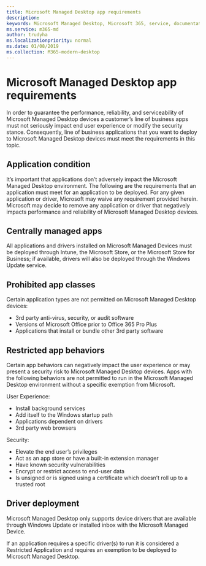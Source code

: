 ```yaml
---
title: Microsoft Managed Desktop app requirements 
description:  
keywords: Microsoft Managed Desktop, Microsoft 365, service, documentation
ms.service: m365-md
author: trudyha
ms.localizationpriority: normal
ms.date: 01/08/2019
ms.collection: M365-modern-desktop
---
```


# Microsoft Managed Desktop app requirements

<!--This topic is the target for aka.ms/app-req. This is aka link is used from EA agreeement for MMD. do not delete.-->

<!--Application addendum -->
 
In order to guarantee the performance, reliability, and serviceability of Microsoft Managed Desktop devices a customer’s line of business apps must not seriously impact end user experience or modify the security stance. Consequently, line of business applications that you want to deploy to Microsoft Managed Desktop devices must meet the requirements in this topic.

## Application condition

It’s important that applications don’t adversely impact the Microsoft Managed Desktop environment. The following are the requirements that an application must meet for an application to be deployed. For any given application or driver, Microsoft may waive any requirement provided herein. Microsoft may decide to remove any application or driver that negatively impacts performance and reliability of Microsoft Managed Desktop devices.

## Centrally managed apps

All applications and drivers installed on Microsoft Managed Devices must be deployed through Intune, the Microsoft Store, or the Microsoft Store for Business; if available, drivers will also be deployed through the Windows Update service. 

## Prohibited app classes

Certain application types are not permitted on Microsoft Managed Desktop devices:
- 3rd party anti-virus, security, or audit software
- Versions of Microsoft Office prior to Office 365 Pro Plus
- Applications that install or bundle other 3rd party software

## Restricted app behaviors

Certain app behaviors can negatively impact the user experience or may present a security risk to Microsoft Managed Desktop devices. Apps with the following behaviors are not permitted to run in the Microsoft Managed Desktop environment without a specific exemption from Microsoft.

User Experience:
- Install background services
- Add itself to the Windows startup path
- Applications dependent on drivers
- 3rd party web browsers

Security:
- Elevate the end user’s privileges
- Act as an app store or have a built-in extension manager
- Have known security vulnerabilities
- Encrypt or restrict access to end-user data
- Is unsigned or is signed using a certificate which doesn’t roll up to a trusted root


## Driver deployment

Microsoft Managed Desktop only supports device drivers that are available through Windows Update or installed inbox with the Microsoft Managed Device. 

If an application requires a specific driver(s) to run it is considered a Restricted Application and requires an exemption to be deployed to Microsoft Managed Desktop. 

